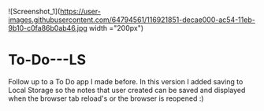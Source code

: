 ![Screenshot_1](https://user-images.githubusercontent.com/64794561/116921851-decae000-ac54-11eb-9b10-c0fa86b0ab46.jpg width ="200px")
# To-Do---LS
Follow up to a To Do app I made before.
In this version I added saving to Local Storage so the notes that user created can be saved and displayed when the browser tab reload's or the browser is reopened :) 
